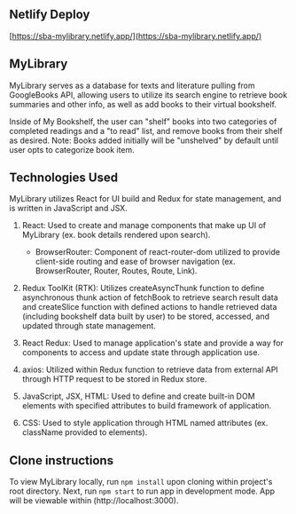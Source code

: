 ## Netlify Deploy
[https://sba-mylibrary.netlify.app/](https://sba-mylibrary.netlify.app/)

## MyLibrary
MyLibrary serves as a database for texts and literature pulling from GoogleBooks API, allowing users to utilize its search engine to retrieve book summaries and other info, as well as add books to their virtual bookshelf.

Inside of My Bookshelf, the user can "shelf" books into two categories of completed readings and a "to read" list, and remove books from their shelf as desired.
Note: Books added initially will be "unshelved" by default until user opts to categorize book item.

## Technologies Used
MyLibrary utilizes React for UI build and Redux for state management, and is written in JavaScript and JSX.

1. React: Used to create and manage components that make up UI of MyLibrary (ex. book details rendered upon search).
   - BrowserRouter: Component of react-router-dom utilized to provide client-side routing and ease of browser navigation (ex. BrowserRouter, Router, Routes, Route, Link).

2. Redux ToolKit (RTK): Utilizes createAsyncThunk function to define asynchronous thunk action of fetchBook to retrieve search result data and createSlice function with defined actions to handle retrieved data (including bookshelf data built by user) to be stored, accessed, and updated through state management.

3. React Redux: Used to manage application's state and provide a way for components to access and update state through application use.

4. axios: Utilized within Redux function to retrieve data from external API through HTTP request to be stored in Redux store.

5. JavaScript, JSX, HTML: Used to define and create built-in DOM elements with specified attributes to build framework of application.

6. CSS: Used to style application through HTML named attributes (ex. className provided to elements).

## Clone instructions
To view MyLibrary locally, run `npm install` upon cloning within project's root directory. 
Next, run `npm start` to run app in development mode. App will be viewable within (http://localhost:3000).
